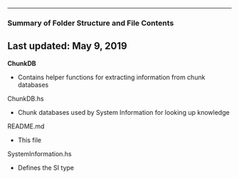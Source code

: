 --------------------------------------------------
### Summary of Folder Structure and File Contents
Last updated: May 9, 2019
--------------------------------------------------

**ChunkDB**
  - Contains helper functions for extracting information from chunk databases

ChunkDB.hs
  - Chunk databases used by System Information for looking up knowledge

README.md
  - This file

SystemInformation.hs
  - Defines the SI type
